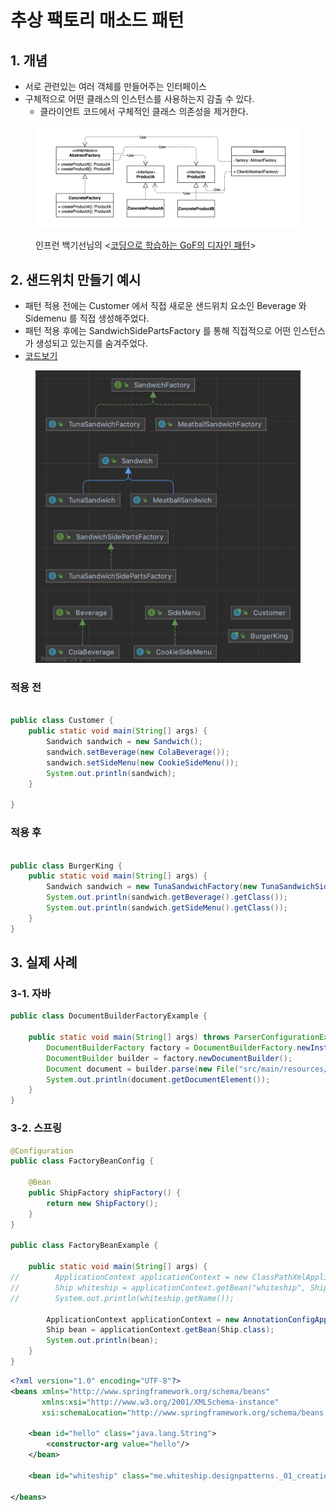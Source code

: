 # 추상 팩토리 매소드 패턴

## 1. 개념&#x20;

* 서로 관련있는 여러 객체를 만들어주는 인터페이스
* 구체적으로 어떤 클래스의 인스턴스를 사용하는지 감출 수 있다. &#x20;
  * 클라이언트 코드에서 구체적인 클래스 의존성을 제거한다.&#x20;

<figure><img src="../../.gitbook/assets/image (6).png" alt=""><figcaption><p>인프런 백기선님의 &#x3C;<a href="https://www.inflearn.com/course/%EB%94%94%EC%9E%90%EC%9D%B8-%ED%8C%A8%ED%84%B4">코딩으로 학습하는 GoF의 디자인 패턴</a>></p></figcaption></figure>



## 2. 샌드위치 만들기 예시

* 패턴 적용 전에는 Customer 에서 직접 새로운 샌드위치 요소인 Beverage 와 Sidemenu 를 직접 생성해주었다.
* 패턴 적용 후에는 SandwichSidePartsFactory 를 통해 직접적으로 어떤 인스턴스가 생성되고 있는지를 숨겨주었다.&#x20;
* [코드보기 ](https://github.com/Miniminis/design-patterns/tree/fa715751b288d6012955794da5a35d9c59a9f5a6/src/main/java/me/whiteship/designpatterns/\_01\_creational\_patterns/\_02\_factory\_method\_practice)

<figure><img src="../../.gitbook/assets/image (5) (9).png" alt=""><figcaption></figcaption></figure>

### 적용 전&#x20;

```java

public class Customer {
    public static void main(String[] args) {
        Sandwich sandwich = new Sandwich();
        sandwich.setBeverage(new ColaBeverage());
        sandwich.setSideMenu(new CookieSideMenu());
        System.out.println(sandwich);
    }

}
```

### 적용 후&#x20;

```java

public class BurgerKing {
    public static void main(String[] args) {
        Sandwich sandwich = new TunaSandwichFactory(new TunaSandwichSidePartsFactory()).createSandwich();
        System.out.println(sandwich.getBeverage().getClass());
        System.out.println(sandwich.getSideMenu().getClass());
    }
}
```

## 3. 실제 사례&#x20;

### 3-1. 자바

```java
public class DocumentBuilderFactoryExample {

    public static void main(String[] args) throws ParserConfigurationException, IOException, SAXException {
        DocumentBuilderFactory factory = DocumentBuilderFactory.newInstance();
        DocumentBuilder builder = factory.newDocumentBuilder();
        Document document = builder.parse(new File("src/main/resources/config.xml"));
        System.out.println(document.getDocumentElement());
    }
}
```



### 3-2. 스프링&#x20;

```java
@Configuration
public class FactoryBeanConfig {

    @Bean
    public ShipFactory shipFactory() {
        return new ShipFactory();
    }
}

public class FactoryBeanExample {

    public static void main(String[] args) {
//        ApplicationContext applicationContext = new ClassPathXmlApplicationContext("config.xml");
//        Ship whiteship = applicationContext.getBean("whiteship", Ship.class);
//        System.out.println(whiteship.getName());

        ApplicationContext applicationContext = new AnnotationConfigApplicationContext(FactoryBeanConfig.class);
        Ship bean = applicationContext.getBean(Ship.class);
        System.out.println(bean);
    }
}

```

```xml
<?xml version="1.0" encoding="UTF-8"?>
<beans xmlns="http://www.springframework.org/schema/beans"
       xmlns:xsi="http://www.w3.org/2001/XMLSchema-instance"
       xsi:schemaLocation="http://www.springframework.org/schema/beans http://www.springframework.org/schema/beans/spring-beans.xsd">

    <bean id="hello" class="java.lang.String">
        <constructor-arg value="hello"/>
    </bean>

    <bean id="whiteship" class="me.whiteship.designpatterns._01_creational_patterns._03_abstract_factory._03_java.ShipFactory" />

</beans>
```
